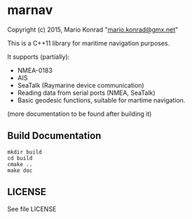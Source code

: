 marnav
======

Copyright (c) 2015, Mario Konrad "mario.konrad@gmx.net"

This is a C++11 library for maritime navigation purposes.

It supports (partially):
- NMEA-0183
- AIS
- SeaTalk (Raymarine device communication)
- Reading data from serial ports (NMEA, SeaTalk)
- Basic geodesic functions, suitable for martime navigation.

(more documentation to be found after building it)

Build Documentation
-------------------

	mkdir build
	cd build
	cmake ..
	make doc

LICENSE
-------

See file LICENSE

